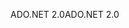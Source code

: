 <span data-ttu-id="c18a4-101">ADO.NET 2.0</span><span class="sxs-lookup"><span data-stu-id="c18a4-101">ADO.NET 2.0</span></span>